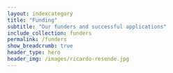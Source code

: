 ```yaml
---
layout: indexcategory
title: "Funding"
subtitle: "Our funders and successful applications"
include_collection: funders
permalink: /funders
show_breadcrumb: true
header_type: hero
header_img: /images/ricardo-resende.jpg
---
```

